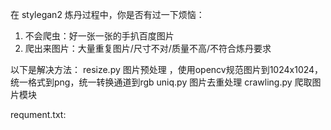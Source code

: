 在 stylegan2 炼丹过程中，你是否有过一下烦恼：
1. 不会爬虫：好一张一张的手扒百度图片
2. 爬出来图片：大量重复图片/尺寸不对/质量不高/不符合炼丹要求

以下是解决方法：
  resize.py 图片预处理 ，使用opencv规范图片到1024x1024，统一格式到png，统一转换通道到rgb
  uniq.py 图片去重处理
  crawling.py 爬取图片模块
  
requment.txt:
